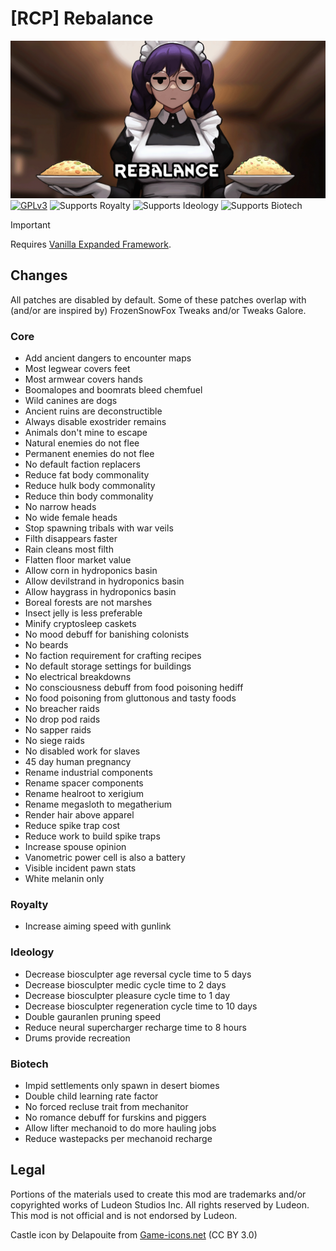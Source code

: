 <!--[![GPLv3][badge-license]](https://www.gnu.org/licenses/gpl-3.0) -->
[badge-license]: https://img.shields.io/badge/License-GPLv3-lightgray
<!--![Supports Royalty][badge-dlc-royalty] supports Royalty DLC-->
[badge-dlc-royalty]: https://img.shields.io/badge/DLC-Royalty-gold
<!--![Supports Ideology][badge-dlc-ideology] supports Ideology DLC-->
[badge-dlc-ideology]: https://img.shields.io/badge/DLC-Ideology-indianred
<!--![Supports Biotech][badge-dlc-biotech] supports Biotech DLC-->
[badge-dlc-biotech]: https://img.shields.io/badge/DLC-Biotech-mediumturquoise
<!--![Supports Anomaly][badge-dlc-anomaly] supports Anomaly DLC-->
[badge-dlc-anomaly]: https://img.shields.io/badge/DLC-Anomaly-darkseagreen

# [RCP] Rebalance
![](About/Preview.png)\
[![GPLv3][badge-license]](https://www.gnu.org/licenses/gpl-3.0) ![Supports Royalty][badge-dlc-royalty] ![Supports Ideology][badge-dlc-ideology] ![Supports Biotech][badge-dlc-biotech]

> [!IMPORTANT]
> Requires [Vanilla Expanded Framework](https://steamcommunity.com/sharedfiles/filedetails/?id=2023507013).

## Changes
All patches are disabled by default. Some of these patches overlap with (and/or are inspired by) FrozenSnowFox Tweaks and/or Tweaks Galore.

### Core
- Add ancient dangers to encounter maps
- Most legwear covers feet
- Most armwear covers hands
- Boomalopes and boomrats bleed chemfuel
- Wild canines are dogs
- Ancient ruins are deconstructible
- Always disable exostrider remains
- Animals don't mine to escape
- Natural enemies do not flee
- Permanent enemies do not flee
- No default faction replacers
- Reduce fat body commonality
- Reduce hulk body commonality
- Reduce thin body commonality
- No narrow heads
- No wide female heads
- Stop spawning tribals with war veils
- Filth disappears faster
- Rain cleans most filth
- Flatten floor market value
- Allow corn in hydroponics basin
- Allow devilstrand in hydroponics basin
- Allow haygrass in hydroponics basin
- Boreal forests are not marshes
- Insect jelly is less preferable
- Minify cryptosleep caskets
- No mood debuff for banishing colonists
- No beards
- No faction requirement for crafting recipes
- No default storage settings for buildings
- No electrical breakdowns
- No consciousness debuff from food poisoning hediff
- No food poisoning from gluttonous and tasty foods
- No breacher raids
- No drop pod raids
- No sapper raids
- No siege raids
- No disabled work for slaves
- 45 day human pregnancy
- Rename industrial components
- Rename spacer components
- Rename healroot to xerigium
- Rename megasloth to megatherium
- Render hair above apparel
- Reduce spike trap cost
- Reduce work to build spike traps
- Increase spouse opinion
- Vanometric power cell is also a battery
- Visible incident pawn stats
- White melanin only

### Royalty
- Increase aiming speed with gunlink

### Ideology
- Decrease biosculpter age reversal cycle time to 5 days
- Decrease biosculpter medic cycle time to 2 days
- Decrease biosculpter pleasure cycle time to 1 day
- Decrease biosculpter regeneration cycle time to 10 days
- Double gauranlen pruning speed
- Reduce neural supercharger recharge time to 8 hours
- Drums provide recreation

### Biotech
- Impid settlements only spawn in desert biomes
- Double child learning rate factor
- No forced recluse trait from mechanitor
- No romance debuff for furskins and piggers
- Allow lifter mechanoid to do more hauling jobs
- Reduce wastepacks per mechanoid recharge

## Legal
Portions of the materials used to create this mod are trademarks and/or copyrighted works of Ludeon Studios Inc. All rights reserved by Ludeon. This mod is not official and is not endorsed by Ludeon.

Castle icon by Delapouite from [Game-icons.net](https://game-icons.net/) (CC BY 3.0)